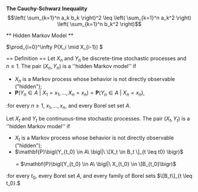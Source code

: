 **The Cauchy-Schwarz Inequality**
$$\left( \sum_{k=1}^n a_k b_k \right)^2 \leq \left( \sum_{k=1}^n a_k^2 \right) \left( \sum_{k=1}^n b_k^2 \right)$$

** Hidden Markov Model **

$\prod_{i=0}^\infty P(X_i \mid X_{i-1}) $

== Definition ==
Let $X_n$ and $Y_n$ be discrete-time stochastic processes and $n\geq 1$. The pair $(X_n,Y_n)$ is a ''hidden Markov model'' if

* $X_n$ is a Markov process whose behavior is not directly observable ("hidden");
* $\mathbf{P}\bigl(Y_n \in A\ \bigl|\ X_1=x_1,\ldots,X_n=x_n\bigr)=\mathbf{P}\bigl(Y_n \in A\ \bigl|\ X_n=x_n\bigr),$ 

:for every $n\geq 1,$ $x_1,\ldots, x_n,$ and every Borel set set $A$.

Let $X_t$ and $Y_t$ be continuous-time stochastic processes. The pair $(X_t,Y_t)$ is a ''hidden Markov model'' if

* $X_t$ is a Markov process whose behavior is not directly observable ("hidden");
* $\mathbf{P}\bigl(Y_{t_0} \in A\ \bigl|\ \[X_t \in B_t \]_{t \leq t0} \bigr)$


 ㅤㅤ= $\mathbf{P}\bigl(Y_{t_0} \in A\ \bigl|\ X_{t_0} \in \[B_{t_0}\bigr)$

:for every $t_0,$ every Borel set $A,$ and every family of Borel sets $\[B_t\]_{t \leq t_0}.$
